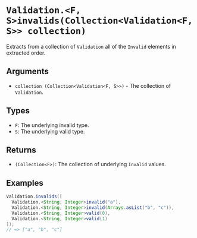 # `Validation.<F, S>invalids(Collection<Validation<F, S>> collection)`

Extracts from a collection of `Validation` all of the `Invalid` elements in extracted order.

## Arguments

* `collection (Collection<Validation<F, S>>)` - The collection of `Validation`.

## Types

* `F`: The underlying invalid type.
* `S`: The underlying valid type.

## Returns

* `(Collection<F>)`: The collection of underlying `Invalid` values.

## Examples

```java
Validation.invalids([
  Validation.<String, Integer>invalid("a"),
  Validation.<String, Integer>invalid(Arrays.asList("b", "c")),
  Validation.<String, Integer>valid(0),
  Validation.<String, Integer>valid(1)
]);
// => ["a", "b", "c"]
```
